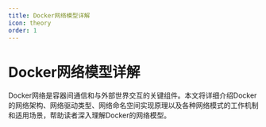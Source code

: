 ```yaml
---
title: Docker网络模型详解
icon: theory
order: 1
---
```


# Docker网络模型详解

Docker网络是容器间通信和与外部世界交互的关键组件。本文将详细介绍Docker的网络架构、网络驱动类型、网络命名空间实现原理以及各种网络模式的工作机制和适用场景，帮助读者深入理解Docker的网络模型。
